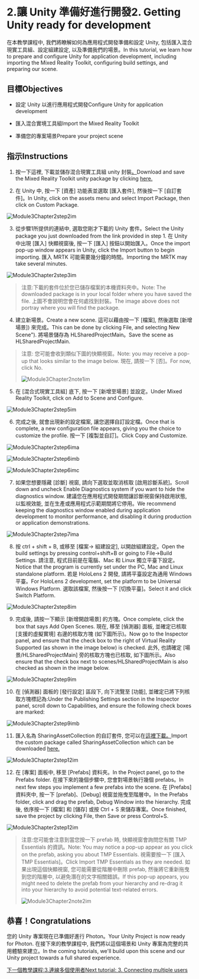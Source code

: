 # <a name="2-getting-unity-ready-for-development"></a><span data-ttu-id="7109c-101">2.讓 Unity 準備好進行開發</span><span class="sxs-lookup"><span data-stu-id="7109c-101">2. Getting Unity ready for development</span></span> 


<span data-ttu-id="7109c-102">在本教學課程中, 我們將瞭解如何為應用程式開發準備和設定 Unity, 包括匯入混合現實工具組、設定組建設定, 以及準備我們的場景。</span><span class="sxs-lookup"><span data-stu-id="7109c-102">In this tutorial, we learn how to prepare and configure Unity for application development, including importing the Mixed Reality Toolkit, configuring build settings, and preparing our scene.</span></span>

## <a name="objectives"></a><span data-ttu-id="7109c-103">目標</span><span class="sxs-lookup"><span data-stu-id="7109c-103">Objectives</span></span>

- <span data-ttu-id="7109c-104">設定 Unity 以進行應用程式開發</span><span class="sxs-lookup"><span data-stu-id="7109c-104">Configure Unity for application development</span></span>

- <span data-ttu-id="7109c-105">匯入混合實境工具組</span><span class="sxs-lookup"><span data-stu-id="7109c-105">Import the Mixed Reality Toolkit</span></span>

- <span data-ttu-id="7109c-106">準備您的專案場景</span><span class="sxs-lookup"><span data-stu-id="7109c-106">Prepare your project scene</span></span>

## <a name="instructions"></a><span data-ttu-id="7109c-107">指示</span><span class="sxs-lookup"><span data-stu-id="7109c-107">Instructions</span></span>

1. <span data-ttu-id="7109c-108">按一下這裡, 下載並儲存混合現實工具組 unity 封裝[。](https://github.com/microsoft/MixedRealityToolkit-Unity/releases/download/v2.0.0-RC2.1/Microsoft.MixedReality.Toolkit.Unity.Foundation-v2.0.0-RC2.1.unitypackage)</span><span class="sxs-lookup"><span data-stu-id="7109c-108">Download and save the Mixed Reality Toolkit unity package by clicking [here.](https://github.com/microsoft/MixedRealityToolkit-Unity/releases/download/v2.0.0-RC2.1/Microsoft.MixedReality.Toolkit.Unity.Foundation-v2.0.0-RC2.1.unitypackage)</span></span>

2. <span data-ttu-id="7109c-109">在 Unity 中, 按一下 [資產] 功能表並選取 [匯入套件], 然後按一下 [自訂套件]。</span><span class="sxs-lookup"><span data-stu-id="7109c-109">In Unity, click on the assets menu and select Import Package, then click on Custom Package.</span></span>

![Module3Chapter2step2im](images/module3chapter2step2im.PNG)

3. <span data-ttu-id="7109c-111">從步驟1所提供的連結中, 選取您剛才下載的 Unity 套件。</span><span class="sxs-lookup"><span data-stu-id="7109c-111">Select the Unity package you just downloaded from the link provided in step 1.</span></span> <span data-ttu-id="7109c-112">在 Unity 中出現 [匯入] 快顯視窗後, 按一下 [匯入] 按鈕以開始匯入。</span><span class="sxs-lookup"><span data-stu-id="7109c-112">Once the import pop-up window appears in Unity, click the Import button to begin importing.</span></span> <span data-ttu-id="7109c-113">匯入 MRTK 可能需要幾分鐘的時間。</span><span class="sxs-lookup"><span data-stu-id="7109c-113">Importing the MRTK may take several minutes.</span></span>

![Module3Chapter2step3im](images/module3chapter2step3im.PNG)

> <span data-ttu-id="7109c-115">注意:下載的套件位於您已儲存檔案的本機資料夾中。</span><span class="sxs-lookup"><span data-stu-id="7109c-115">Note: The downloaded package is in your local folder where you have saved the file.</span></span> <span data-ttu-id="7109c-116">上圖不會說明您會在何處找到封裝。</span><span class="sxs-lookup"><span data-stu-id="7109c-116">The image above does not portray where you will find the package.</span></span>

4. <span data-ttu-id="7109c-117">建立新場景。</span><span class="sxs-lookup"><span data-stu-id="7109c-117">Create a new scene.</span></span> <span data-ttu-id="7109c-118">這可以藉由按一下 [檔案], 然後選取 [新增場景]) 來完成。</span><span class="sxs-lookup"><span data-stu-id="7109c-118">This can be done by clicking File, and selecting New Scene").</span></span> <span data-ttu-id="7109c-119">將場景儲存為 HLSharedProjectMain。</span><span class="sxs-lookup"><span data-stu-id="7109c-119">Save the scene as HLSharedProjectMain.</span></span>

> <span data-ttu-id="7109c-120">注意: 您可能會收到類似下圖的快顯視窗。</span><span class="sxs-lookup"><span data-stu-id="7109c-120">Note: you may receive a pop-up that looks similar to the image below.</span></span> <span data-ttu-id="7109c-121">現在, 請按一下 [否]。</span><span class="sxs-lookup"><span data-stu-id="7109c-121">For now, click No.</span></span>
>
> ![Module3Chapter2note1im](images/module3chapter2note1im.PNG)

5. <span data-ttu-id="7109c-123">在 [混合式現實工具組] 底下, 按一下 [新增至場景] 並設定。</span><span class="sxs-lookup"><span data-stu-id="7109c-123">Under Mixed Reality Toolkit, click on Add to Scene and Configure.</span></span>

![Module3Chapter2step5im](images/module3chapter2step5im.PNG)

6. <span data-ttu-id="7109c-125">完成之後, 就會出現新的設定檔案, 讓您選擇自訂設定檔。</span><span class="sxs-lookup"><span data-stu-id="7109c-125">Once that is complete, a new configuration file appears, giving you the choice to customize the profile.</span></span> <span data-ttu-id="7109c-126">按一下 [複製並自訂]。</span><span class="sxs-lookup"><span data-stu-id="7109c-126">Click Copy and Customize.</span></span>

![Module3Chapter2step6ima](images/module3chapter2step6ima.PNG)

![Module3Chapter2step6imb](images/module3chapter2step6imb.PNG)

![Module3Chapter2step6imc](images/module3chapter2step6imc.PNG)

7. <span data-ttu-id="7109c-130">如果您想要隱藏 [診斷] 視窗, 請向下選取並取消核取 [啟用診斷系統]。</span><span class="sxs-lookup"><span data-stu-id="7109c-130">Scroll down and uncheck Enable Diagnostics system if you want to hide the diagnostics window.</span></span> <span data-ttu-id="7109c-131">建議您在應用程式開發期間讓診斷視窗保持啟用狀態, 以監視效能, 並在生產或應用程式示範期間將它停用。</span><span class="sxs-lookup"><span data-stu-id="7109c-131">We recommend keeping the diagnostics window enabled during application development to monitor performance, and disabling it during production or application demonstrations.</span></span> 

![Module3Chapter2step7ima](images/module3chapter2step7ima.PNG)

8. <span data-ttu-id="7109c-133">按 ctrl + shift + B, 或移至 [檔案-> 組建設定], 以開啟組建設定。</span><span class="sxs-lookup"><span data-stu-id="7109c-133">Open the build settings by pressing control+shift+B or going to File->Build Settings.</span></span> <span data-ttu-id="7109c-134">請注意, 程式目前是在電腦、Mac 和 Linux 獨立平臺下設定。</span><span class="sxs-lookup"><span data-stu-id="7109c-134">Notice that the program is currently set under the PC, Mac and Linux standalone platform.</span></span> <span data-ttu-id="7109c-135">若是 HoloLens 2 開發, 請將平臺設定為通用 Windows 平臺。</span><span class="sxs-lookup"><span data-stu-id="7109c-135">For HoloLens 2 development, set the platform to be Universal Windows Platform.</span></span> <span data-ttu-id="7109c-136">選取該檔案, 然後按一下 [切換平臺]。</span><span class="sxs-lookup"><span data-stu-id="7109c-136">Select it and click Switch Platform.</span></span>

![Module3Chapter2step8im](images/module3chapter2step8im.PNG)

9. <span data-ttu-id="7109c-138">完成後, 請按一下顯示 [新增開啟場景] 的方塊。</span><span class="sxs-lookup"><span data-stu-id="7109c-138">Once complete, click the box that says Add Open Scenes.</span></span> <span data-ttu-id="7109c-139">現在, 移至 [偵測器] 面板, 並確定已核取 [支援的虛擬實境] 右邊的核取方塊 (如下圖所示)。</span><span class="sxs-lookup"><span data-stu-id="7109c-139">Now go to the Inspector panel, and ensure that the check box to the right of Virtual Reality Supported (as shown in the image below) is checked.</span></span> <span data-ttu-id="7109c-140">此外, 也請確定 [場景/HLSharedProjectMain] 旁的核取方塊也已核取, 如下圖所示。</span><span class="sxs-lookup"><span data-stu-id="7109c-140">Also ensure that the check box next to scenes/HLSharedProjectMain is also checked as shown in the image below.</span></span>

![Module3Chapter2step9im](images/module3chapter2step9im.PNG)

10. <span data-ttu-id="7109c-142">在 [偵測器] 面板的 [發行設定] 區段下, 向下流覽至 [功能], 並確定已將下列核取方塊標記為:</span><span class="sxs-lookup"><span data-stu-id="7109c-142">Under the Publishing Settings section in the Inspector panel, scroll down to Capabilities, and ensure the following check boxes are marked:</span></span>

![Module3Chapter2step9imb](images/module3chapter2step9imb.PNG)

11. <span data-ttu-id="7109c-144">匯入名為 SharingAssetCollection 的自訂套件, 您可以在[這裡下載。](https://github.com/microsoft/MixedRealityLearning/releases/tag/development)</span><span class="sxs-lookup"><span data-stu-id="7109c-144">Import the custom package called SharingAssetCollection which can be downloaded [here.](https://github.com/microsoft/MixedRealityLearning/releases/tag/development)</span></span>

![Module3Chapter2step12im](images/module3chapter2step11im.PNG)

12. <span data-ttu-id="7109c-146">在 [專案] 面板中, 移至 [Prefabs] 資料夾。</span><span class="sxs-lookup"><span data-stu-id="7109c-146">In the Project panel, go to the Prefabs folder.</span></span> <span data-ttu-id="7109c-147">在接下來的幾個步驟中, 您會對場景執行幾個 prefabs。</span><span class="sxs-lookup"><span data-stu-id="7109c-147">In next few steps you implement a few prefabs into the scene.</span></span> <span data-ttu-id="7109c-148">在 [Prefabs] 資料夾中, 按一下 [prefab]、[Debug] 視窗並拖曳至階層中。</span><span class="sxs-lookup"><span data-stu-id="7109c-148">In the Prefabs folder, click and drag the prefab, Debug Window into the hierarchy.</span></span> <span data-ttu-id="7109c-149">完成後, 依序按一下 [檔案] 和 [儲存] 或按 Ctrl + S 來儲存專案。</span><span class="sxs-lookup"><span data-stu-id="7109c-149">Once finished, save the project by clicking File, then Save or press Control+S.</span></span>

![Module3Chapter2step12im](images/module3chapter2step12im.PNG)

   > <span data-ttu-id="7109c-151">注意:您可能會注意到當您按一下 prefab 時, 快顯視窗會詢問您有關 TMP Essentials 的資訊。</span><span class="sxs-lookup"><span data-stu-id="7109c-151">Note: You may notice a pop-up appear as you click on the prefab, asking you about TMP Essentials.</span></span> <span data-ttu-id="7109c-152">視需要按一下 [匯入 TMP Essentials]。</span><span class="sxs-lookup"><span data-stu-id="7109c-152">Click Import TMP Essentials as they are needed.</span></span> <span data-ttu-id="7109c-153">如果出現這個快顯視窗, 您可能需要從階層中刪除 prefab, 然後將它重新拖曳到您的階層中, 以避免潛在的文字相關錯誤。</span><span class="sxs-lookup"><span data-stu-id="7109c-153">If this pop-up appears, you might need to delete the prefab from your hierarchy and re-drag it into your hierarchy to avoid potential text-related errors.</span></span>
   >
>![Module3Chapter2note2im](images/module3chapter2note2im.PNG)


## <a name="congratulations"></a><span data-ttu-id="7109c-155">恭喜！</span><span class="sxs-lookup"><span data-stu-id="7109c-155">Congratulations</span></span>

<span data-ttu-id="7109c-156">您的 Unity 專案現在已準備好進行 Photon。</span><span class="sxs-lookup"><span data-stu-id="7109c-156">Your Unity Project is now ready for Photon.</span></span> <span data-ttu-id="7109c-157">在接下來的教學課程中, 我們將以這個場景和 Unity 專案為完整的共用體驗來建立。</span><span class="sxs-lookup"><span data-stu-id="7109c-157">In the coming tutorials, we'll build upon this scene and our Unity project towards a full shared experience.</span></span>

<span data-ttu-id="7109c-158">[下一個教學課程:3.連線多個使用者](mrlearning-sharing(photon)-ch3.md)</span><span class="sxs-lookup"><span data-stu-id="7109c-158">[Next tutorial: 3. Connecting multiple users](mrlearning-sharing(photon)-ch3.md)</span></span>

